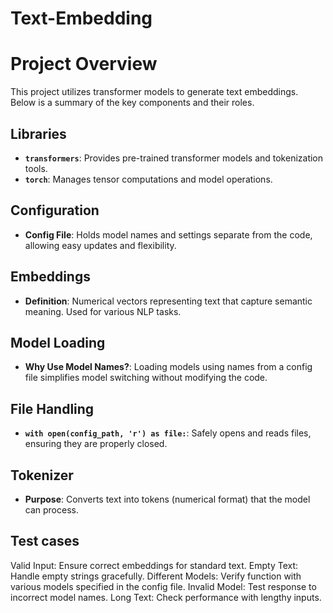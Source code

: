 # Text-Embedding

# Project Overview

This project utilizes transformer models to generate text embeddings. Below is a summary of the key components and their roles.

## Libraries

- **`transformers`**: Provides pre-trained transformer models and tokenization tools.
- **`torch`**: Manages tensor computations and model operations.

## Configuration

- **Config File**: Holds model names and settings separate from the code, allowing easy updates and flexibility.

## Embeddings

- **Definition**: Numerical vectors representing text that capture semantic meaning. Used for various NLP tasks.

## Model Loading

- **Why Use Model Names?**: Loading models using names from a config file simplifies model switching without modifying the code.

## File Handling

- **`with open(config_path, 'r') as file:`**: Safely opens and reads files, ensuring they are properly closed.

## Tokenizer

- **Purpose**: Converts text into tokens (numerical format) that the model can process.

## Test cases

Valid Input: Ensure correct embeddings for standard text.
Empty Text: Handle empty strings gracefully.
Different Models: Verify function with various models specified in the config file.
Invalid Model: Test response to incorrect model names.
Long Text: Check performance with lengthy inputs.

